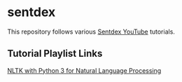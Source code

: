 # sentdex

This repository follows various [Sentdex YouTube](https://www.youtube.com/c/sentdex) tutorials.

## Tutorial Playlist Links

[NLTK with Python 3 for Natural Language Processing](https://www.youtube.com/playlist?list=PLQVvvaa0QuDf2JswnfiGkliBInZnIC4HL)